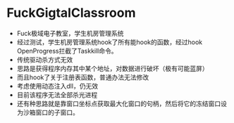 # FuckGigtalClassroom
* Fuck极域电子教室，学生机房管理系统
* 经过测试，学生机房管理系统hook了所有能hook的函数，经过hook OpenProgress拦截了Taskkill命令。
* 传统驱动杀方式无效
* 思路是获得程序内存其中某个地址，对数据进行破坏（极有可能蓝屏）
* 而且hook了关于注册表函数，普通办法无法修改
* 考虑使用动态注入dll，仍无效
* 目前该程序无法全部杀光进程
* 还有种思路就是靠窗口坐标点获取最大化窗口的句柄，然后将它的冻结窗口设为沙箱窗口的子窗口。
